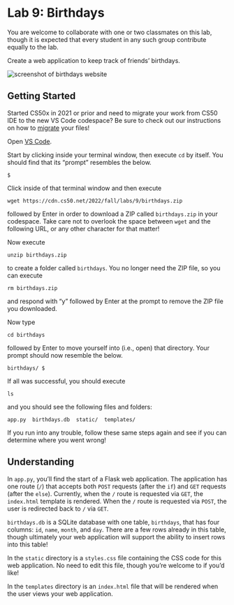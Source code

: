 # Lab 9: Birthdays

<div class="alert" data-alert="warning" role="alert"><p>You are welcome to collaborate with one or two classmates on this lab, though it is expected that every student in any such group contribute equally to the lab.</p></div>

Create a web application to keep track of friends’ birthdays.

![screenshot of birthdays website](https://cs50.harvard.edu/x/2023/labs/9/birthdays.png)

## Getting Started


<div class="alert" data-alert="primary" role="alert"><p>Started CS50x in 2021 or prior and need to migrate your work from CS50 IDE to the new VS Code codespace? Be sure to check out our instructions on how to <a href="../../new/">migrate</a> your files!</p></div>

Open [VS Code](https://code.cs50.io/).

Start by clicking inside your terminal window, then execute `cd` by itself. You should find that its “prompt” resembles the below.

    $

Click inside of that terminal window and then execute

    wget https://cdn.cs50.net/2022/fall/labs/9/birthdays.zip

followed by Enter in order to download a ZIP called `birthdays.zip` in your codespace. Take care not to overlook the space between `wget` and the following URL, or any other character for that matter!

Now execute

    unzip birthdays.zip

to create a folder called `birthdays`. You no longer need the ZIP file, so you can execute

    rm birthdays.zip

and respond with “y” followed by Enter at the prompt to remove the ZIP file you downloaded.

Now type

    cd birthdays

followed by Enter to move yourself into (i.e., open) that directory. Your prompt should now resemble the below.

    birthdays/ $

If all was successful, you should execute

    ls

and you should see the following files and folders:

    app.py  birthdays.db  static/  templates/

If you run into any trouble, follow these same steps again and see if you can determine where you went wrong!

## Understanding

In `app.py`, you’ll find the start of a Flask web application. The application has one route (`/`) that accepts both `POST` requests (after the `if`) and `GET` requests (after the `else`). Currently, when the `/` route is requested via `GET`, the `index.html` template is rendered. When the `/` route is requested via `POST`, the user is redirected back to `/` via `GET`.

`birthdays.db` is a SQLite database with one table, `birthdays`, that has four columns: `id`, `name`, `month`, and `day`. There are a few rows already in this table, though ultimately your web application will support the ability to insert rows into this table!

In the `static` directory is a `styles.css` file containing the CSS code for this web application. No need to edit this file, though you’re welcome to if you’d like!

In the `templates` directory is an `index.html` file that will be rendered when the user views your web application.

